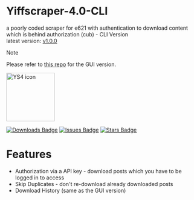 # Yiffscraper-4.0-CLI
a poorly coded scraper for e621 with authentication to download content which is behind authorization (cub) - CLI Version<br>
latest version: [v1.0.0](https://github.com/DD87686/YiffScraper-4.0-CLI/releases/tag/1.0.0)

> [!NOTE]
> Please refer to [this repo](https://github.com/DD87686/Yiffscraper-4.0/) for the GUI version.

<img width="128" height="128" alt="YS4 icon" src="https://github.com/user-attachments/assets/032ec505-e4cb-4437-9853-e1c254d8f3ef" />


[![Downloads Badge][downloads-shield]][downloads-url]
[![Issues Badge][issues-shield]][issues-url]
[![Stars Badge][stars-shield]][stars-url]
<!-- Issues Badge -->
[issues-shield]: https://img.shields.io/github/issues/DD87686/YiffScraper-4.0-CLI?style=flat&label=Issues&labelColor=001224&color=ff00cc
[issues-url]: https://github.com/DD87686/YiffScraper-4.0-CLI/issues
<!-- Stars Badge -->
[stars-shield]: https://img.shields.io/github/stars/DD87686/YiffScraper-4.0-CLI?style=flat&label=Stars&labelColor=001224&color=ff00cc
[stars-url]: https://github.com/DD87686/YiffScraper-4.0-CLI/stargazers
<!-- Downloads Badge -->
[downloads-shield]: https://img.shields.io/github/downloads/DD87686/YiffScraper-4.0-CLI/total.svg?style=flat&label=Downloads&labelColor=001224&color=ff00cc
[downloads-url]: https://github.com/DD87686/YiffScraper-4.0-CLI/releases/


# Features
- Authorization via a API key - download posts which you have to be logged in to access
- Skip Duplicates - don't re-download already downloaded posts
- Download History (same as the GUI version)
